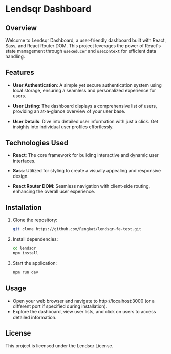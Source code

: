 # Lendsqr Dashboard

## Overview

Welcome to Lendsqr Dashboard, a user-friendly dashboard built with React, Sass, and React Router DOM. This project leverages the power of React's state management through `useReducer` and `useContext` for efficient data handling.

## Features

- **User Authentication**: A simple yet secure authentication system using local storage, ensuring a seamless and personalized experience for users.
  
- **User Listing**: The dashboard displays a comprehensive list of users, providing an at-a-glance overview of your user base.

- **User Details**: Dive into detailed user information with just a click. Get insights into individual user profiles effortlessly.

## Technologies Used

- **React**: The core framework for building interactive and dynamic user interfaces.
  
- **Sass**: Utilized for styling to create a visually appealing and responsive design.

- **React Router DOM**: Seamless navigation with client-side routing, enhancing the overall user experience.

## Installation

1. Clone the repository:

   ```bash
   git clone https://github.com/Rengkat/lendsqr-fe-test.git
2. Install dependencies:
   ```bash
   cd lendsqr
   npm install
3. Start the application:
   ```bash
   npm run dev
## Usage
- Open your web browser and navigate to http://localhost:3000 (or a different port if specified during installation).
- Explore the dashboard, view user lists, and click on users to access detailed information.
## License
This project is licensed under the Lendsqr License.
